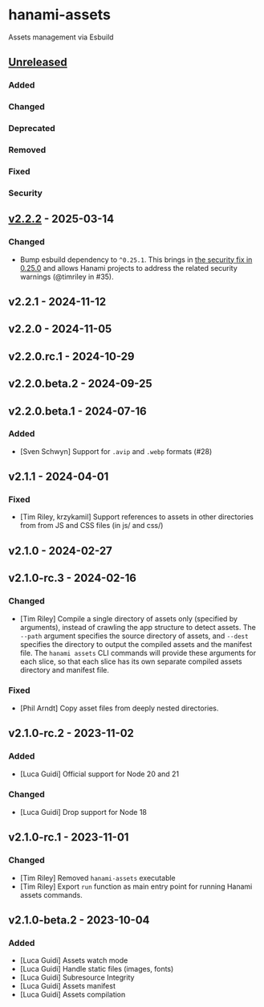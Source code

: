 # hanami-assets

Assets management via Esbuild

## [Unreleased]

### Added

### Changed

### Deprecated

### Removed

### Fixed

### Security

## [v2.2.2] - 2025-03-14

### Changed

- Bump esbuild dependency to `^0.25.1`. This brings in [the security fix in 0.25.0](https://github.com/evanw/esbuild/releases/tag/v0.25.0) and allows Hanami projects to address the related security warnings (@timriley in #35).

## v2.2.1 - 2024-11-12

## v2.2.0 - 2024-11-05

## v2.2.0.rc.1 - 2024-10-29

## v2.2.0.beta.2 - 2024-09-25

## v2.2.0.beta.1 - 2024-07-16

### Added

- [Sven Schwyn] Support for `.avip` and `.webp` formats (#28)

## v2.1.1 - 2024-04-01

### Fixed

- [Tim Riley, krzykamil] Support references to assets in other directories from from JS and CSS files (in js/ and css/)

## v2.1.0 - 2024-02-27

## v2.1.0-rc.3 - 2024-02-16

### Changed

- [Tim Riley] Compile a single directory of assets only (specified by arguments), instead of crawling the app
  structure to detect assets. The `--path` argument specifies the source directory of assets, and `--dest` specifies
  the directory to output the compiled assets and the manifest file. The `hanami assets` CLI commands will provide
  these arguments for each slice, so that each slice has its own separate compiled assets directory and manifest file.

### Fixed

- [Phil Arndt] Copy asset files from deeply nested directories.

## v2.1.0-rc.2 - 2023-11-02

### Added

- [Luca Guidi] Official support for Node 20 and 21

### Changed

- [Luca Guidi] Drop support for Node 18

## v2.1.0-rc.1 - 2023-11-01

### Changed

- [Tim Riley] Removed `hanami-assets` executable
- [Tim Riley] Export `run` function as main entry point for running Hanami assets commands.

## v2.1.0-beta.2 - 2023-10-04

### Added

- [Luca Guidi] Assets watch mode
- [Luca Guidi] Handle static files (images, fonts)
- [Luca Guidi] Subresource Integrity
- [Luca Guidi] Assets manifest
- [Luca Guidi] Assets compilation

[unreleased]: https://github.com/hanami/assets-js/compare/v2.2.2...HEAD
[v2.2.2]: https://github.com/olivierlacan/keep-a-changelog/compare/v2.2.1...v2.2.2
